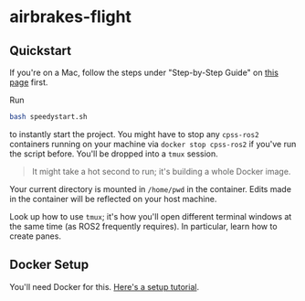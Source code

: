 # airbrakes-flight

## Quickstart
If you're on a Mac, follow the steps under "Step-by-Step Guide" on [this page](https://gist.github.com/sorny/969fe55d85c9b0035b0109a31cbcb088) first.

Run

```bash
bash speedystart.sh
```

to instantly start the project. You might have to stop any `cpss-ros2`
containers running on your machine via `docker stop cpss-ros2` if you've
run the script before. You'll be dropped into a `tmux` session.

> It might take a hot second to run; it's building a whole Docker image.

Your current directory is mounted in `/home/pwd` in the container. Edits made in
the container will be reflected on your host machine.

Look up how to use `tmux`; it's how you'll open different terminal windows at
the same time (as ROS2 frequently requires). In particular, learn how to create
panes.

## Docker Setup
You'll need Docker for this. [Here's a setup tutorial](https://www.docker.com/get-started/).  

